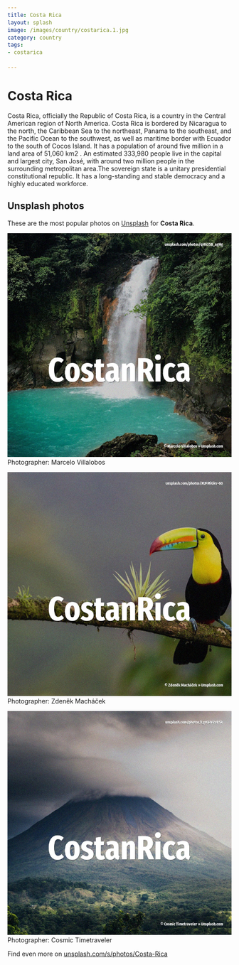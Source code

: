 ```yaml
---
title: Costa Rica
layout: splash
image: /images/country/costarica.1.jpg
category: country
tags:
- costarica

---
```

# Costa Rica

Costa Rica, officially the Republic of Costa Rica, is a country in the Central American region of  North America. Costa Rica is bordered by Nicaragua to the north, the Caribbean Sea to the northeast, Panama to the  southeast, and the Pacific Ocean to the southwest, as well as maritime border with Ecuador to the  south of Cocos Island. It has a population of around five million in a land area of 51,060 km2 . An estimated 333,980 people live in the capital and largest city, San José, with around two million  people in the surrounding metropolitan area.The sovereign state is a unitary presidential  constitutional republic. It has a long-standing and stable democracy and a highly educated workforce. 

 
## Unsplash photos
These are the most popular photos on [Unsplash](https://unsplash.com) for **Costa Rica**.
 
![Costa Rica](/images/country/costarica.1.jpg)
Photographer:  Marcelo Villalobos
 
![Costa Rica](/images/country/costarica.2.jpg)
Photographer:  Zdeněk Macháček
 
![Costa Rica](/images/country/costarica.3.jpg)
Photographer:  Cosmic Timetraveler
 
Find even more on [unsplash.com/s/photos/Costa-Rica](https://unsplash.com/s/photos/Costa-Rica)
 
